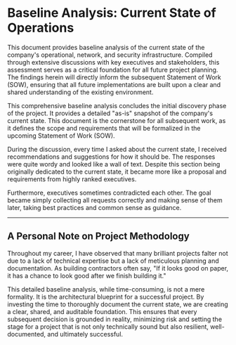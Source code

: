 # Baseline Analysis: Current State of Operations

This document provides baseline analysis of the current state of the company's operational, network, and security infrastructure. Compiled through extensive discussions with key executives and stakeholders, this assessment serves as a critical foundation for all future project planning. The findings herein will directly inform the subsequent Statement of Work (SOW), ensuring that all future implementations are built upon a clear and shared understanding of the existing environment.

This comprehensive baseline analysis concludes the initial discovery phase of the project. It provides a detailed "as-is" snapshot of the company's current state. This document is the cornerstone for all subsequent work, as it defines the scope and requirements that will be formalized in the upcoming Statement of Work (SOW).

During the discussion, every time I asked about the current state, I received recommendations and suggestions for how it should be. The responses were quite wordy and looked like a wall of text. Despite this section being originally dedicated to the current state, it became more like a proposal and requirements from highly ranked executives.

Furthermore, executives sometimes contradicted each other. The goal became simply collecting all requests correctly and making sense of them later, taking best practices and common sense as guidance.

---

## A Personal Note on Project Methodology

Throughout my career, I have observed that many brilliant projects falter not due to a lack of technical expertise but a lack of meticulous planning and documentation. As building contractors often say, "If it looks good on paper, it has a chance to look good after we finish building it."

This detailed baseline analysis, while time-consuming, is not a mere formality. It is the architectural blueprint for a successful project. By investing the time to thoroughly document the current state, we are creating a clear, shared, and auditable foundation. This ensures that every subsequent decision is grounded in reality, minimizing risk and setting the stage for a project that is not only technically sound but also resilient, well-documented, and ultimately successful.
